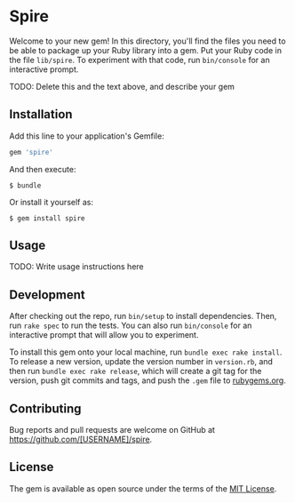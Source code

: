 # Spire

Welcome to your new gem! In this directory, you'll find the files you need to be able to package up your Ruby library into a gem. Put your Ruby code in the file `lib/spire`. To experiment with that code, run `bin/console` for an interactive prompt.

TODO: Delete this and the text above, and describe your gem

## Installation

Add this line to your application's Gemfile:

```ruby
gem 'spire'
```

And then execute:

    $ bundle

Or install it yourself as:

    $ gem install spire

## Usage

TODO: Write usage instructions here

## Development

After checking out the repo, run `bin/setup` to install dependencies. Then, run `rake spec` to run the tests. You can also run `bin/console` for an interactive prompt that will allow you to experiment.

To install this gem onto your local machine, run `bundle exec rake install`. To release a new version, update the version number in `version.rb`, and then run `bundle exec rake release`, which will create a git tag for the version, push git commits and tags, and push the `.gem` file to [rubygems.org](https://rubygems.org).

## Contributing

Bug reports and pull requests are welcome on GitHub at https://github.com/[USERNAME]/spire.

## License

The gem is available as open source under the terms of the [MIT License](https://opensource.org/licenses/MIT).
